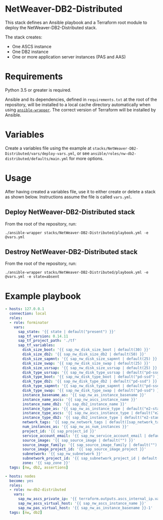 # NetWeaver-DB2-Distributed

This stack defines an Ansible playbook and a Terraform root module to deploy the NetWeaver-DB2-Distributed stack.

The stack creates:

* One ASCS instance
* One DB2 instance
* One or more application server instances (PAS and AAS)

# Requirements

Python 3.5 or greater is required.

Ansible and its dependencies, defined in `requirements.txt` at the root of the repository, will be installed to a local cache directory automatically when using [`ansible-wrapper`](#usage). The correct version of Terraform will be installed by Ansible.

# Variables

Create a variables file using the example at `stacks/NetWeaver-DB2-Distributed/vars/deploy-vars.yml`, or see `ansible/roles/nw-db2-distributed/defaults/main.yml` for more options.

# Usage

After having created a variables file, use it to either create or delete a stack as shown below. Instructions assume the file is called `vars.yml`.

## Deploy NetWeaver-DB2-Distributed stack

From the root of the repository, run:

```
./ansible-wrapper stacks/NetWeaver-DB2-Distributed/playbook.yml -e @vars.yml
```

## Destroy NetWeaver-DB2-Distributed stack

From the root of the repository, run:

```
./ansible-wrapper stacks/NetWeaver-DB2-Distributed/playbook.yml -e @vars.yml -e state=absent
```

# Example playbook

```yaml
- hosts: 127.0.0.1
  connection: local
  roles:
  - role: forminator
    vars:
      sap_state: '{{ state | default("present") }}'
      sap_tf_version: 0.14.11
      sap_tf_project_path: './tf'
      sap_tf_variables:
        disk_size_boot: '{{ sap_nw_disk_size_boot | default(30) }}'
        disk_size_db2: '{{ sap_nw_disk_size_db2 | default(50) }}'
        disk_size_sapmnt: '{{ sap_nw_disk_size_sapmnt | default(25) }}'
        disk_size_swap: '{{ sap_nw_disk_size_swap | default(25) }}'
        disk_size_usrsap: '{{ sap_nw_disk_size_usrsap | default(25) }}'
        disk_type_usrsap: '{{ sap_nw_disk_type_usrsap | default("pd-ssd") }}'
        disk_type_boot: '{{ sap_nw_disk_type_boot | default("pd-ssd") }}'
        disk_type_db2: '{{ sap_nw_disk_type_db2 | default("pd-ssd") }}'
        disk_type_sapmnt: '{{ sap_nw_disk_type_sapmnt | default("pd-ssd") }}'
        disk_type_swap: '{{ sap_nw_disk_type_swap | default("pd-ssd") }}'
        instance_basename_as: '{{ sap_nw_as_instance_basename }}'
        instance_name_ascs: '{{ sap_nw_ascs_instance_name }}'
        instance_name_db2: '{{ sap_db2_instance_name }}'
        instance_type_as: '{{ sap_nw_as_instance_type | default("e2-standard-8") }}'
        instance_type_ascs: '{{ sap_nw_ascs_instance_type | default("e2-standard-8") }}'
        instance_type_db2: '{{ sap_db2_instance_type | default("e2-standard-8") }}'
        network_tags: '{{ sap_nw_network_tags | default([sap_network_tag | default("sap-allow-all")]) }}'
        num_instances_as: '{{ sap_nw_as_num_instances }}'
        project_id: '{{ sap_project_id }}'
        service_account_email: '{{ sap_nw_service_account_email | default("{}@{}.iam.gserviceaccount.com".format(sap_nw_service_account_name | default("sap-common-sa"), sap_project_id)) }}'
        source_image: '{{ sap_source_image | default("") }}'
        source_image_family: '{{ sap_source_image_family | default("") }}'
        source_image_project_id: '{{ sap_source_image_project }}'
        subnetwork: '{{ sap_nw_subnetwork }}'
        subnetwork_project_id: '{{ sap_subnetwork_project_id | default("") }}'
        zone: '{{ sap_zone }}'
  tags: [nw, db2, assertions]

- hosts: nodes
  become: yes
  roles:
  - role: nw-db2-distributed
    vars:
      sap_nw_ascs_private_ip: '{{ terraform.outputs.ascs_internal_ip.value }}'
      sap_nw_ascs_virtual_host: '{{ sap_nw_ascs_instance_name }}'
      sap_nw_pas_virtual_host: '{{ sap_nw_as_instance_basename }}-1'
  tags: [nw, db2]
```
